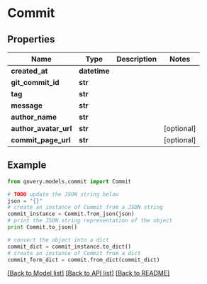 # Commit


## Properties
Name | Type | Description | Notes
------------ | ------------- | ------------- | -------------
**created_at** | **datetime** |  | 
**git_commit_id** | **str** |  | 
**tag** | **str** |  | 
**message** | **str** |  | 
**author_name** | **str** |  | 
**author_avatar_url** | **str** |  | [optional] 
**commit_page_url** | **str** |  | [optional] 

## Example

```python
from qovery.models.commit import Commit

# TODO update the JSON string below
json = "{}"
# create an instance of Commit from a JSON string
commit_instance = Commit.from_json(json)
# print the JSON string representation of the object
print Commit.to_json()

# convert the object into a dict
commit_dict = commit_instance.to_dict()
# create an instance of Commit from a dict
commit_form_dict = commit.from_dict(commit_dict)
```
[[Back to Model list]](../README.md#documentation-for-models) [[Back to API list]](../README.md#documentation-for-api-endpoints) [[Back to README]](../README.md)


